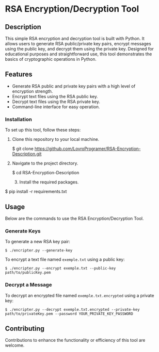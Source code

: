 # RSA Encryption/Decryption Tool

## Description
This simple RSA encryption and decryption tool is built with Python. It allows users to generate RSA public/private key pairs, encrypt messages using the public key, and decrypt them using the private key. Designed for educational purposes and straightforward use, this tool demonstrates the basics of cryptographic operations in Python.

## Features
- Generate RSA public and private key pairs with a high level of encryption strength.
- Encrypt text files using the RSA public key.
- Decrypt text files using the RSA private key.
- Command-line interface for easy operation.

### Installation
To set up this tool, follow these steps:

1. Clone this repository to your local machine.

    $ git clone https://github.com/LovroProgramer/RSA-Encryption-Description.git


2. Navigate to the project directory.

    $ cd RSA-Encryption-Description


    3. Install the required packages.

$ pip install -r requirements.txt



## Usage
Below are the commands to use the RSA Encryption/Decryption Tool.

### Generate Keys
To generate a new RSA key pair:

    $ ./encripter.py --generate-key



To encrypt a text file named `exemple.txt` using a public key:

    $ ./encripter.py --encrypt exemple.txt --public-key path/to/publicKey.pem


### Decrypt a Message
To decrypt an encrypted file named `exemple.txt.encrypted` using a private key:

    $ ./encripter.py --decrypt exemple.txt.encrypted --private-key path/to/privateKey.pem --password YOUR_PRIVATE_KEY_PASSWORD







## Contributing
Contributions to enhance the functionality or efficiency of this tool are welcome. 

